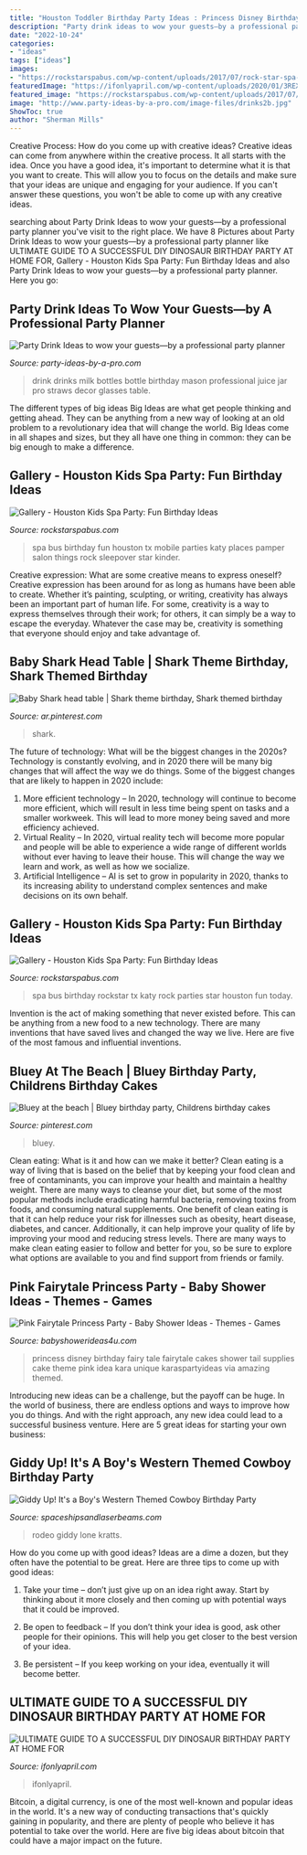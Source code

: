 ```yaml
---
title: "Houston Toddler Birthday Party Ideas : Princess Disney Birthday Fairy Tale Fairytale Cakes Shower Tail Supplies Cake Theme Pink Idea Kara Unique Karaspartyideas Via Amazing Themed"
description: "Party drink ideas to wow your guests—by a professional party planner"
date: "2022-10-24"
categories:
- "ideas"
tags: ["ideas"]
images:
- "https://rockstarspabus.com/wp-content/uploads/2017/07/rock-star-spa-bus-gallery-katy-tx.jpg"
featuredImage: "https://ifonlyapril.com/wp-content/uploads/2020/01/3REX-PARTY-76-scaled.jpg?is-pending-load=1"
featured_image: "https://rockstarspabus.com/wp-content/uploads/2017/07/rock-star-spa-bus-gallery-katy-tx.jpg"
image: "http://www.party-ideas-by-a-pro.com/image-files/drinks2b.jpg"
ShowToc: true
author: "Sherman Mills"
---
```



Creative Process: How do you come up with creative ideas?
Creative ideas can come from anywhere within the creative process. It all starts with the idea. Once you have a good idea, it's important to determine what it is that you want to create. This will allow you to focus on the details and make sure that your ideas are unique and engaging for your audience. If you can't answer these questions, you won't be able to come up with any creative ideas.

	

		
searching about Party Drink Ideas to wow your guests—by a professional party planner you've visit to the right place. We have 8 Pictures about Party Drink Ideas to wow your guests—by a professional party planner like ULTIMATE GUIDE TO A SUCCESSFUL DIY DINOSAUR BIRTHDAY PARTY AT HOME FOR, Gallery - Houston Kids Spa Party: Fun Birthday Ideas and also Party Drink Ideas to wow your guests—by a professional party planner. Here you go:
		
    
## Party Drink Ideas To Wow Your Guests—by A Professional Party Planner

<img loading=lazy src="http://www.party-ideas-by-a-pro.com/image-files/drinks2b.jpg" onerror="this.onerror=null;this.src='https://tse1.mm.bing.net/th?id=OIP.iM5QmNktSOxaP8RiSxzUrQHaKX&amp;pid=15.1';" alt="Party Drink Ideas to wow your guests—by a professional party planner">

_Source: party-ideas-by-a-pro.com_

>drink drinks milk bottles bottle birthday mason professional juice jar pro straws decor glasses table. 

	

The different types of big ideas
Big Ideas are what get people thinking and getting ahead. They can be anything from a new way of looking at an old problem to a revolutionary idea that will change the world. Big Ideas come in all shapes and sizes, but they all have one thing in common: they can be big enough to make a difference.

    
## Gallery - Houston Kids Spa Party: Fun Birthday Ideas

<img loading=lazy src="https://rockstarspabus.com/wp-content/uploads/2019/05/rockstarspabus-photo-gallery-katy-tx.jpg" onerror="this.onerror=null;this.src='https://tse2.mm.bing.net/th?id=OIP.nhiPNwVMAE3ZqtOP-DDJoAHaE8&amp;pid=15.1';" alt="Gallery - Houston Kids Spa Party: Fun Birthday Ideas">

_Source: rockstarspabus.com_

>spa bus birthday fun houston tx mobile parties katy places pamper salon things rock sleepover star kinder. 

	

Creative expression: What are some creative means to express oneself?
Creative expression has been around for as long as humans have been able to create. Whether it’s painting, sculpting, or writing, creativity has always been an important part of human life. For some, creativity is a way to express themselves through their work; for others, it can simply be a way to escape the everyday. Whatever the case may be, creativity is something that everyone should enjoy and take advantage of.

    
## Baby Shark Head Table | Shark Theme Birthday, Shark Themed Birthday

<img loading=lazy src="https://i.pinimg.com/736x/a9/7e/75/a97e7512548d6f989a6b87da87674e82.jpg" onerror="this.onerror=null;this.src='https://tse1.mm.bing.net/th?id=OIP.VLxSwAugR2-gUGnR9nJuogHaJ3&amp;pid=15.1';" alt="Baby Shark head table | Shark theme birthday, Shark themed birthday">

_Source: ar.pinterest.com_

>shark. 

	

The future of technology: What will be the biggest changes in the 2020s?
Technology is constantly evolving, and in 2020 there will be many big changes that will affect the way we do things. Some of the biggest changes that are likely to happen in 2020 include: 
1. More efficient technology – In 2020, technology will continue to become more efficient, which will result in less time being spent on tasks and a smaller workweek. This will lead to more money being saved and more efficiency achieved. 
2. Virtual Reality – In 2020, virtual reality tech will become more popular and people will be able to experience a wide range of different worlds without ever having to leave their house. This will change the way we learn and work, as well as how we socialize. 
3. Artificial Intelligence – AI is set to grow in popularity in 2020, thanks to its increasing ability to understand complex sentences and make decisions on its own behalf.

    
## Gallery - Houston Kids Spa Party: Fun Birthday Ideas

<img loading=lazy src="https://rockstarspabus.com/wp-content/uploads/2017/07/rock-star-spa-bus-gallery-katy-tx.jpg" onerror="this.onerror=null;this.src='https://tse1.mm.bing.net/th?id=OIP.AlguWMM808E9Juf-cW424gHaE8&amp;pid=15.1';" alt="Gallery - Houston Kids Spa Party: Fun Birthday Ideas">

_Source: rockstarspabus.com_

>spa bus birthday rockstar tx katy rock parties star houston fun today. 

	

Invention is the act of making something that never existed before. This can be anything from a new food to a new technology. There are many inventions that have saved lives and changed the way we live. Here are five of the most famous and influential inventions.

    
## Bluey At The Beach | Bluey Birthday Party, Childrens Birthday Cakes

<img loading=lazy src="https://i.pinimg.com/736x/93/8f/22/938f2287991132f72a1ba1740c46f5c1.jpg" onerror="this.onerror=null;this.src='https://tse3.mm.bing.net/th?id=OIP.v9WTltfBJ16CUms9VyDfxgHaJ3&amp;pid=15.1';" alt="Bluey at the beach | Bluey birthday party, Childrens birthday cakes">

_Source: pinterest.com_

>bluey. 

	

Clean eating: What is it and how can we make it better?
Clean eating is a way of living that is based on the belief that by keeping your food clean and free of contaminants, you can improve your health and maintain a healthy weight. There are many ways to cleanse your diet, but some of the most popular methods include eradicating harmful bacteria, removing toxins from foods, and consuming natural supplements.
One benefit of clean eating is that it can help reduce your risk for illnesses such as obesity, heart disease, diabetes, and cancer. Additionally, it can help improve your quality of life by improving your mood and reducing stress levels. There are many ways to make clean eating easier to follow and better for you, so be sure to explore what options are available to you and find support from friends or family.

    
## Pink Fairytale Princess Party - Baby Shower Ideas - Themes - Games

<img loading=lazy src="http://www.babyshowerideas4u.com/wp-content/uploads/2014/01/princess-71.jpg" onerror="this.onerror=null;this.src='https://tse4.mm.bing.net/th?id=OIP.hDgV64mRUwX_NlalwpUVEQHaLH&amp;pid=15.1';" alt="Pink Fairytale Princess Party - Baby Shower Ideas - Themes - Games">

_Source: babyshowerideas4u.com_

>princess disney birthday fairy tale fairytale cakes shower tail supplies cake theme pink idea kara unique karaspartyideas via amazing themed. 

	

Introducing new ideas can be a challenge, but the payoff can be huge. In the world of business, there are endless options and ways to improve how you do things. And with the right approach, any new idea could lead to a successful business venture. Here are 5 great ideas for starting your own business: 

    
## Giddy Up! It&#039;s A Boy&#039;s Western Themed Cowboy Birthday Party

<img loading=lazy src="https://spaceshipsandlaserbeams.com/wp-content/uploads/2015/09/cowboy-birthday-party-ideas-for-boys.jpg" onerror="this.onerror=null;this.src='https://tse2.mm.bing.net/th?id=OIP.BnvaMRx1U9O6ZyJczH1RyAHaLH&amp;pid=15.1';" alt="Giddy Up! It&#039;s a Boy&#039;s Western Themed Cowboy Birthday Party">

_Source: spaceshipsandlaserbeams.com_

>rodeo giddy lone kratts. 

	

How do you come up with good ideas?
Ideas are a dime a dozen, but they often have the potential to be great. Here are three tips to come up with good ideas:
1. Take your time – don’t just give up on an idea right away. Start by thinking about it more closely and then coming up with potential ways that it could be improved.

2. Be open to feedback – If you don’t think your idea is good, ask other people for their opinions. This will help you get closer to the best version of your idea.

3. Be persistent – If you keep working on your idea, eventually it will become better.

    
## ULTIMATE GUIDE TO A SUCCESSFUL DIY DINOSAUR BIRTHDAY PARTY AT HOME FOR

<img loading=lazy src="https://ifonlyapril.com/wp-content/uploads/2020/01/3REX-PARTY-76-scaled.jpg?is-pending-load=1" onerror="this.onerror=null;this.src='https://tse1.mm.bing.net/th?id=OIP.Its4Ro4SLNWX04ralA4JxQHaLG&amp;pid=15.1';" alt="ULTIMATE GUIDE TO A SUCCESSFUL DIY DINOSAUR BIRTHDAY PARTY AT HOME FOR">

_Source: ifonlyapril.com_

>ifonlyapril. 

	

Bitcoin, a digital currency, is one of the most well-known and popular ideas in the world. It's a new way of conducting transactions that's quickly gaining in popularity, and there are plenty of people who believe it has potential to take over the world. Here are five big ideas about bitcoin that could have a major impact on the future.

